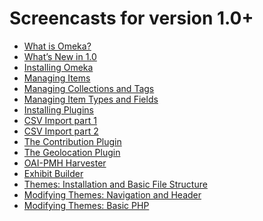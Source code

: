 Screencasts for version 1.0+ 
===========

-   [What is Omeka?](../files/movies/touromeka.mov)
-   [What’s New in 1.0](../files/movies/introtoOmeka1.0_1.mov)
-   [Installing Omeka](../files/movies/Installation_1.0.mov)
-   [Managing Items](../files/movies/ManagingItems1.0.mov)
-   [Managing Collections and Tags](../files/movies/CollectionsandTags1.0.mov)
-   [Managing Item Types and Fields](../files/movies/ItemTypesandFields1.0.mov)
-   [Installing Plugins](../files/movies/InstallingPlugins1.0.mov)
-   [CSV Import part 1](../files/movies/CSVImport1_1.0.mov)
-   [CSV Import part 2](../files/movies/CSVImport2_1.0.mov)
-   [The Contribution Plugin](../files/movies/Contribution1.0.mov)
-   [The Geolocation Plugin](../files/movies/Geolocation1.0.mov)
-   [OAI-PMH Harvester](../files/movies/OAIPMH1.0.mov)
-   [Exhibit Builder](../files/movies/ExhibitBuilder_1.0.mov)
-   [Themes: Installation and Basic File Structure](../files/movies/ThemesIntro_1.0.mov)
-   [Modifying Themes: Navigation and Header](../files/movies/ThemesNavNHeader_1.0.mov)
-   [Modifying Themes: Basic PHP](../files/movies/ThemesPHP_1.0.mov)

